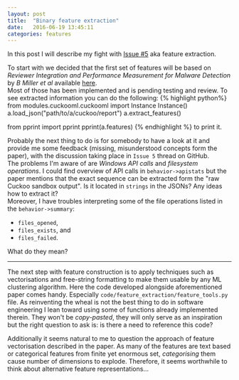 ```yaml
---
layout: post
title:  "Binary feature extraction"
date:   2016-06-19 13:45:11
categories: features
---
```

In this post I will describe my fight with [Issue #5](https://github.com/honeynet/cuckooml/issues/5) aka feature extraction.<!--more-->

To start with we decided that the first set of features will be based on *Reviewer Integration and Performance Measurement for Malware Detection* by *B Miller et al* available [here](http://arxiv.org/abs/1510.07338).  
Most of those has been implemented and is pending testing and review. To see extracted information you can do the following:
{% highlight python%}
from modules.cuckooml.cuckooml import Instance
Instance()
a.load_json("path/to/a/cuckoo/report")
a.extract_features()

from pprint import pprint
pprint(a.features)
{% endhighlight %}
to print it.

Probably the next thing to do is for somebody to have a look at it and provide me some feedback (missing, misunderstood concepts form the paper), with the discussion taking place in `Issue 5` thread on GitHub.  
The problems I'm aware of are *Windows API calls* and *filesystem operations*. I could find overview of API calls in `behavior->apistats` but the paper mentions that the exact sequence can be extracted form the "raw Cuckoo sandbox output". Is it located in `strings` in the JSONs? Any ideas how to extract it?  
Moreover, I have troubles interpreting some of the file operations listed in the `behavior->summary`:

* `files_opened`,
* `files_exists`, and
* `files_failed`.

What do they mean?

---
The next step with feature construction is to apply techniques such as vectorisations and free-string formatting to make them usable by any ML clustering algorithm. Here the code developed alongside aforementioned paper comes handy. Especially `code/feature_extraction/feature_tools.py` file. As reinventing the wheal is not the best thing to do in software engineering I lean toward using some of functions already implemented therein. They won't be *copy-pasted*, they will only serve as an inspiration but the right question to ask is: is there a need to reference this code?

Additionally it seems natural to me to question the approach of feature vectorisation described in the paper. As many of the features are text based or categorical features from finite yet enormous set, *categorising* them cause number of dimensions to explode. Therefore, it seems worthwhile to think about alternative feature representations...
